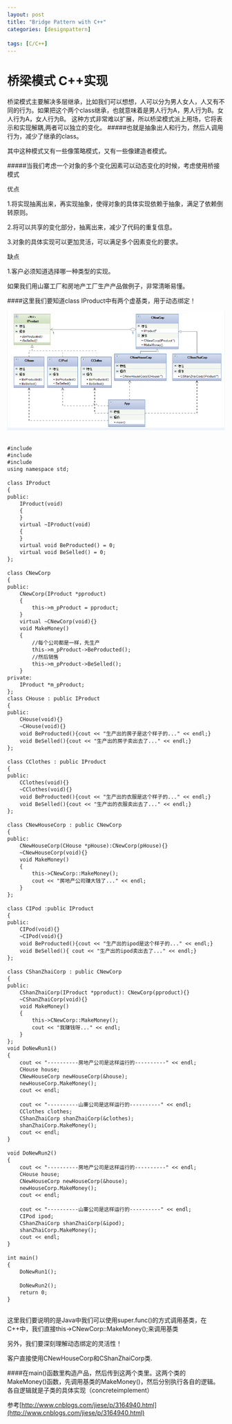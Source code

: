 ```yaml
---
layout: post
title: "Bridge Pattern with C++"
categories: [designpattern]

tags: [C/C++]
---
```

桥梁模式 C++实现
=================
桥梁模式主要解决多层继承，比如我们可以想想，人可以分为男人女人，人又有不同的行为。如果把这个两个class继承，也就意味着是男人行为A，男人行为B。女人行为A，女人行为B。
这种方式非常难以扩展，所以桥梁模式派上用场，它将表示和实现解耦,两者可以独立的变化。
#####也就是抽象出人和行为，然后人调用行为，减少了继承的class。

其中这种模式又有一些像策略模式，又有一些像建造者模式。

#####当我们考虑一个对象的多个变化因素可以动态变化的时候，考虑使用桥接模式

优点

1.将实现抽离出来，再实现抽象，使得对象的具体实现依赖于抽象，满足了依赖倒转原则。

2.将可以共享的变化部分，抽离出来，减少了代码的重复信息。

3.对象的具体实现可以更加灵活，可以满足多个因素变化的要求。

缺点

1.客户必须知道选择哪一种类型的实现。


如果我们用山寨工厂和房地产工厂生产产品做例子，非常清晰易懂。

####这里我们要知道class IProduct中有两个虚基类，用于动态绑定！

![](/assets/pic/bridge.png)

<pre><code>
#include <iostream>
#include <string>
#include <list>
using namespace std;
 
class IProduct
{
public:
    IProduct(void)
    {
    }
    virtual ~IProduct(void)
    {
    }
    virtual void BeProducted() = 0;
    virtual void BeSelled() = 0;
};
 
class CNewCorp
{
public:
    CNewCorp(IProduct *pproduct)
    {
        this->m_pProduct = pproduct;
    }
    virtual ~CNewCorp(void){}
    void MakeMoney()
    {
        //每个公司都是一样，先生产
        this->m_pProduct->BeProducted();
        //然后销售
        this->m_pProduct->BeSelled();
    }
private:
    IProduct *m_pProduct;
};
class CHouse : public IProduct
{
public:
    CHouse(void){}
    ~CHouse(void){}
    void BeProducted(){cout << "生产出的房子是这个样子的..." << endl;}
    void BeSelled(){cout << "生产出的房子卖出去了..." << endl;}
};
 
class CClothes : public IProduct
{
public:
    CClothes(void){}
    ~CClothes(void){}
    void BeProducted(){cout << "生产出的衣服是这个样子的..." << endl;}
    void BeSelled(){cout << "生产出的衣服卖出去了..." << endl;}
};
 
class CNewHouseCorp : public CNewCorp
{
public:
    CNewHouseCorp(CHouse *pHouse):CNewCorp(pHouse){}
    ~CNewHouseCorp(void){}
    void MakeMoney()
    {
        this->CNewCorp::MakeMoney();
        cout << "房地产公司赚大钱了..." << endl;
    }
};
 
class CIPod :public IProduct
{
public:
    CIPod(void){}
    ~CIPod(void){}
    void BeProducted(){cout << "生产出的ipod是这个样子的..." << endl;}
    void BeSelled(){ cout << "生产出的ipod卖出去了..." << endl;}
};
 
class CShanZhaiCorp : public CNewCorp
{
public:
    CShanZhaiCorp(IProduct *pproduct): CNewCorp(pproduct){}
    ~CShanZhaiCorp(void){}
    void MakeMoney()
    {
        this->CNewCorp::MakeMoney();
        cout << "我赚钱呀..." << endl;
    }
};
void DoNewRun1()
{
    cout << "----------房地产公司是这样运行的----------" << endl;
    CHouse house;
    CNewHouseCorp newHouseCorp(&house);
    newHouseCorp.MakeMoney();
    cout << endl;
 
    cout << "----------山寨公司是这样运行的----------" << endl;
    CClothes clothes;
    CShanZhaiCorp shanZhaiCorp(&clothes);
    shanZhaiCorp.MakeMoney();
    cout << endl;
}
 
void DoNewRun2()
{
    cout << "----------房地产公司是这样运行的----------" << endl;
    CHouse house;
    CNewHouseCorp newHouseCorp(&house);
    newHouseCorp.MakeMoney();
    cout << endl;
 
    cout << "----------山寨公司是这样运行的----------" << endl;
    CIPod ipod;
    CShanZhaiCorp shanZhaiCorp(&ipod);
    shanZhaiCorp.MakeMoney();
    cout << endl;
}
 
int main()
{
    DoNewRun1();
 
    DoNewRun2();
    return 0;
}
 </code></pre>
 
这里我们要说明的是Java中我们可以使用super.func()的方式调用基类，在C++中，我们直接this->CNewCorp::MakeMoney();来调用基类

另外，我们要深刻理解动态绑定的灵活性！

 
客户直接使用CNewHouseCorp和CShanZhaiCorp类.

####在main()函数里构造产品，然后传到这两个类里。这两个类的MakeMoney()函数，先调用基类的MakeMoney()，然后分别执行各自的逻辑。各自逻辑就是子类的具体实现（concreteimplement）

 
参考[http://www.cnblogs.com/jiese/p/3164940.html](http://www.cnblogs.com/jiese/p/3164940.html)

